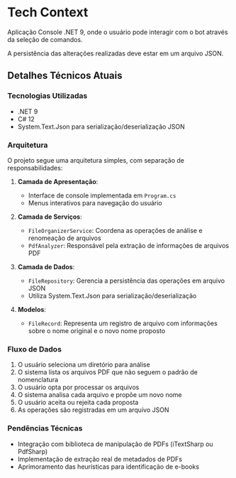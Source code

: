 # Tech Context

Aplicação Console .NET 9, onde o usuário pode interagir com o bot através da seleção de comandos.

A persistência das alterações realizadas deve estar em um arquivo JSON.

## Detalhes Técnicos Atuais

### Tecnologias Utilizadas
- .NET 9
- C# 12
- System.Text.Json para serialização/deserialização JSON

### Arquitetura
O projeto segue uma arquitetura simples, com separação de responsabilidades:

1. **Camada de Apresentação**:
   - Interface de console implementada em `Program.cs`
   - Menus interativos para navegação do usuário

2. **Camada de Serviços**:
   - `FileOrganizerService`: Coordena as operações de análise e renomeação de arquivos
   - `PdfAnalyzer`: Responsável pela extração de informações de arquivos PDF

3. **Camada de Dados**:
   - `FileRepository`: Gerencia a persistência das operações em arquivo JSON
   - Utiliza System.Text.Json para serialização/deserialização

4. **Modelos**:
   - `FileRecord`: Representa um registro de arquivo com informações sobre o nome original e o novo nome proposto

### Fluxo de Dados
1. O usuário seleciona um diretório para análise
2. O sistema lista os arquivos PDF que não seguem o padrão de nomenclatura
3. O usuário opta por processar os arquivos
4. O sistema analisa cada arquivo e propõe um novo nome
5. O usuário aceita ou rejeita cada proposta
6. As operações são registradas em um arquivo JSON

### Pendências Técnicas
- Integração com biblioteca de manipulação de PDFs (iTextSharp ou PdfSharp)
- Implementação de extração real de metadados de PDFs
- Aprimoramento das heurísticas para identificação de e-books
